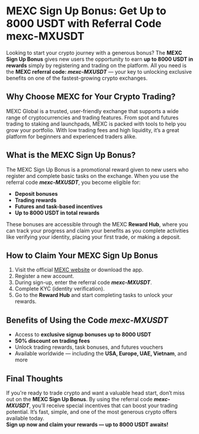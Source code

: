 <h1>MEXC Sign Up Bonus: Get Up to 8000 USDT with Referral Code mexc-MXUSDT</h1>

<p>Looking to start your crypto journey with a generous bonus? The <strong>MEXC Sign Up Bonus</strong> gives new users the opportunity to earn <strong>up to 8000 USDT in rewards</strong> simply by registering and trading on the platform. All you need is the <strong>MEXC referral code: <em>mexc-MXUSDT</em></strong> — your key to unlocking exclusive benefits on one of the fastest-growing crypto exchanges.</p>

<h2>Why Choose MEXC for Your Crypto Trading?</h2>

<p>MEXC Global is a trusted, user-friendly exchange that supports a wide range of cryptocurrencies and trading features. From spot and futures trading to staking and launchpads, MEXC is packed with tools to help you grow your portfolio. With low trading fees and high liquidity, it’s a great platform for beginners and experienced traders alike.</p>

<h2>What is the MEXC Sign Up Bonus?</h2>

<p>The MEXC Sign Up Bonus is a promotional reward given to new users who register and complete basic tasks on the exchange. When you use the referral code <strong><em>mexc-MXUSDT</em></strong>, you become eligible for:</p>

<ul>
<li><strong>Deposit bonuses</strong></li>
<li><strong>Trading rewards</strong></li>
<li><strong>Futures and task-based incentives</strong></li>
<li><strong>Up to 8000 USDT in total rewards</strong></li>
</ul>

<p>These bonuses are accessible through the MEXC <strong>Reward Hub</strong>, where you can track your progress and claim your benefits as you complete activities like verifying your identity, placing your first trade, or making a deposit.</p>

<h2>How to Claim Your MEXC Sign Up Bonus</h2>

<ol>
<li>Visit the official <a href="https://www.mexc.com" target="_blank">MEXC website</a> or download the app.</li>
<li>Register a new account.</li>
<li>During sign-up, enter the referral code <strong><em>mexc-MXUSDT</em></strong>.</li>
<li>Complete KYC (identity verification).</li>
<li>Go to the <strong>Reward Hub</strong> and start completing tasks to unlock your rewards.</li>
</ol>

<h2>Benefits of Using the Code <em>mexc-MXUSDT</em></h2>

<ul>
<li>Access to <strong>exclusive signup bonuses up to 8000 USDT</strong></li>
<li><strong>50% discount on trading fees</strong></li>
<li>Unlock trading rewards, task bonuses, and futures vouchers</li>
<li>Available worldwide — including the <strong>USA, Europe, UAE, Vietnam</strong>, and more</li>
</ul>

<h2>Final Thoughts</h2>

<p>If you're ready to trade crypto and want a valuable head start, don’t miss out on the <strong>MEXC Sign Up Bonus</strong>. By using the referral code <strong><em>mexc-MXUSDT</em></strong>, you’ll receive special incentives that can boost your trading potential. It’s fast, simple, and one of the most generous crypto offers available today.<br><strong>Sign up now and claim your rewards — up to 8000 USDT awaits!</strong></p>

</body>
</html>
